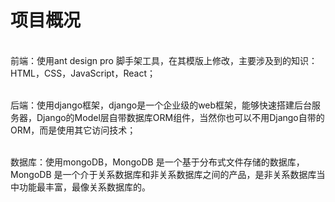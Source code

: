 # 项目概况

<br>前端：使用ant design pro 脚手架工具，在其模版上修改，主要涉及到的知识：HTML，CSS，JavaScript，React；

<br>后端：使用django框架，django是一个企业级的web框架，能够快速搭建后台服务器，Django的Model层自带数据库ORM组件，当然你也可以不用Django自带的ORM，而是使用其它访问技术；

<br>数据库：使用mongoDB，MongoDB 是一个基于分布式文件存储的数据库，MongoDB 是一个介于关系数据库和非关系数据库之间的产品，是非关系数据库当中功能最丰富，最像关系数据库的。


